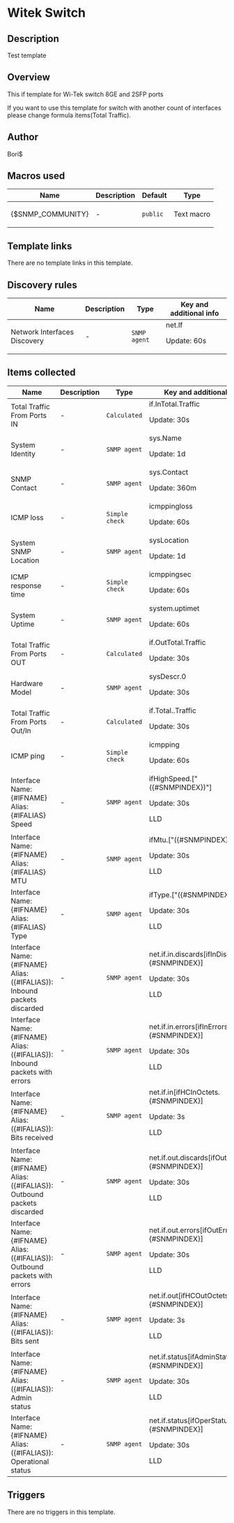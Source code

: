# Witek Switch

## Description

Test template

## Overview

This if template for Wi-Tek switch 8GE and 2SFP ports


If you want to use this template for switch with another count of interfaces please change formula items(Total Traffic).



## Author

Bori$

## Macros used

|Name|Description|Default|Type|
|----|-----------|-------|----|
|{$SNMP_COMMUNITY}|<p>-</p>|`public`|Text macro|
## Template links

There are no template links in this template.

## Discovery rules

|Name|Description|Type|Key and additional info|
|----|-----------|----|----|
|Network Interfaces Discovery|<p>-</p>|`SNMP agent`|net.If<p>Update: 60s</p>|
## Items collected

|Name|Description|Type|Key and additional info|
|----|-----------|----|----|
|Total Traffic From Ports IN|<p>-</p>|`Calculated`|if.InTotal.Traffic<p>Update: 30s</p>|
|System Identity|<p>-</p>|`SNMP agent`|sys.Name<p>Update: 1d</p>|
|SNMP Contact|<p>-</p>|`SNMP agent`|sys.Contact<p>Update: 360m</p>|
|ICMP loss|<p>-</p>|`Simple check`|icmppingloss<p>Update: 60s</p>|
|System SNMP Location|<p>-</p>|`SNMP agent`|sysLocation<p>Update: 1d</p>|
|ICMP response time|<p>-</p>|`Simple check`|icmppingsec<p>Update: 60s</p>|
|System Uptime|<p>-</p>|`SNMP agent`|system.uptimet<p>Update: 60s</p>|
|Total Traffic From Ports OUT|<p>-</p>|`Calculated`|if.OutTotal.Traffic<p>Update: 30s</p>|
|Hardware Model|<p>-</p>|`SNMP agent`|sysDescr.0<p>Update: 30s</p>|
|Total Traffic From Ports Out/In|<p>-</p>|`Calculated`|if.Total..Traffic<p>Update: 30s</p>|
|ICMP ping|<p>-</p>|`Simple check`|icmpping<p>Update: 60s</p>|
|Interface Name:{#IFNAME} Alias:{#IFALIAS} Speed|<p>-</p>|`SNMP agent`|ifHighSpeed.["({#SNMPINDEX})"]<p>Update: 30s</p><p>LLD</p>|
|Interface Name:{#IFNAME} Alias:{#IFALIAS}  MTU|<p>-</p>|`SNMP agent`|ifMtu.["({#SNMPINDEX})"]<p>Update: 30s</p><p>LLD</p>|
|Interface Name:{#IFNAME} Alias:{#IFALIAS} Type|<p>-</p>|`SNMP agent`|ifType.["({#SNMPINDEX})"]<p>Update: 30s</p><p>LLD</p>|
|Interface Name:{#IFNAME} Alias:({#IFALIAS}): Inbound packets discarded|<p>-</p>|`SNMP agent`|net.if.in.discards[ifInDiscards.{#SNMPINDEX}]<p>Update: 30s</p><p>LLD</p>|
|Interface Name:{#IFNAME} Alias:({#IFALIAS}): Inbound packets with errors|<p>-</p>|`SNMP agent`|net.if.in.errors[ifInErrors.{#SNMPINDEX}]<p>Update: 30s</p><p>LLD</p>|
|Interface Name:{#IFNAME} Alias:({#IFALIAS}): Bits received|<p>-</p>|`SNMP agent`|net.if.in[ifHCInOctets.{#SNMPINDEX}]<p>Update: 3s</p><p>LLD</p>|
|Interface Name:{#IFNAME} Alias:({#IFALIAS}): Outbound packets discarded|<p>-</p>|`SNMP agent`|net.if.out.discards[ifOutDiscards.{#SNMPINDEX}]<p>Update: 30s</p><p>LLD</p>|
|Interface Name:{#IFNAME} Alias:({#IFALIAS}): Outbound packets with errors|<p>-</p>|`SNMP agent`|net.if.out.errors[ifOutErrors.{#SNMPINDEX}]<p>Update: 30s</p><p>LLD</p>|
|Interface Name:{#IFNAME} Alias:({#IFALIAS}): Bits sent|<p>-</p>|`SNMP agent`|net.if.out[ifHCOutOctets.{#SNMPINDEX}]<p>Update: 3s</p><p>LLD</p>|
|Interface Name:{#IFNAME} Alias:({#IFALIAS}): Admin status|<p>-</p>|`SNMP agent`|net.if.status[ifAdminStatus.{#SNMPINDEX}]<p>Update: 30s</p><p>LLD</p>|
|Interface Name:{#IFNAME} Alias:({#IFALIAS}): Operational status|<p>-</p>|`SNMP agent`|net.if.status[ifOperStatus.{#SNMPINDEX}]<p>Update: 30s</p><p>LLD</p>|
## Triggers

There are no triggers in this template.

